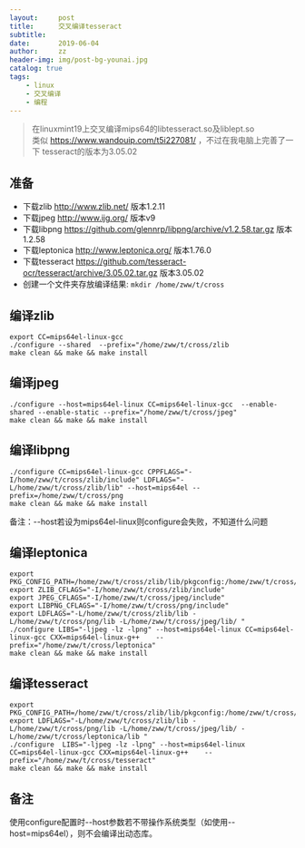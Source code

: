 ```yaml
---
layout:     post
title:      交叉编译tesseract
subtitle:   
date:       2019-06-04
author:     zz
header-img: img/post-bg-younai.jpg
catalog: true
tags:
    - linux
    - 交叉编译
    - 编程
---
```


> 在linuxmint19上交叉编译mips64的libtesseract.so及liblept.so  
> 类似 <https://www.wandouip.com/t5i227081/> ，不过在我电脑上完善了一下
> tesseract的版本为3.05.02

## 准备
* 下载zlib <http://www.zlib.net/> 版本1.2.11
* 下载jpeg <http://www.ijg.org/> 版本v9
* 下载libpng <https://github.com/glennrp/libpng/archive/v1.2.58.tar.gz> 版本1.2.58
* 下载leptonica <http://www.leptonica.org/> 版本1.76.0
* 下载tesseract <https://github.com/tesseract-ocr/tesseract/archive/3.05.02.tar.gz> 版本3.05.02
* 创建一个文件夹存放编译结果: `mkdir /home/zww/t/cross`

## 编译zlib
```
export CC=mips64el-linux-gcc
./configure --shared  --prefix="/home/zww/t/cross/zlib
make clean && make && make install
```

## 编译jpeg
```
./configure --host=mips64el-linux CC=mips64el-linux-gcc  --enable-shared --enable-static --prefix="/home/zww/t/cross/jpeg"
make clean && make && make install
```

## 编译libpng
```
./configure CC=mips64el-linux-gcc CPPFLAGS="-I/home/zww/t/cross/zlib/include" LDFLAGS="-L/home/zww/t/cross/zlib/lib" --host=mips64el --prefix=/home/zww/t/cross/png
make clean && make && make install
```
备注：--host若设为mips64el-linux则configure会失败，不知道什么问题

## 编译leptonica
```
export PKG_CONFIG_PATH=/home/zww/t/cross/zlib/lib/pkgconfig:/home/zww/t/cross/png/lib/pkgconfig:/home/zww/t/cross/jpeg/lib/pkgconfig:$PKG_CONFIG_PATH
export ZLIB_CFLAGS="-I/home/zww/t/cross/zlib/include"
export JPEG_CFLAGS="-I/home/zww/t/cross/jpeg/include"
export LIBPNG_CFLAGS="-I/home/zww/t/cross/png/include"
export LDFLAGS="-L/home/zww/t/cross/zlib/lib -L/home/zww/t/cross/png/lib -L/home/zww/t/cross/jpeg/lib/ "
./configure LIBS="-ljpeg -lz -lpng" --host=mips64el-linux CC=mips64el-linux-gcc CXX=mips64el-linux-g++    --prefix="/home/zww/t/cross/leptonica"
make clean && make && make install
```

## 编译tesseract
```
export PKG_CONFIG_PATH=/home/zww/t/cross/zlib/lib/pkgconfig:/home/zww/t/cross/png/lib/pkgconfig:/home/zww/t/cross/jpeg/lib/pkgconfig:/home/zww/t/cross/leptonica/lib/pkgconfig
export LDFLAGS="-L/home/zww/t/cross/zlib/lib -L/home/zww/t/cross/png/lib -L/home/zww/t/cross/jpeg/lib/ -L/home/zww/t/cross/leptonica/lib "
./configure  LIBS="-ljpeg -lz -lpng" --host=mips64el-linux CC=mips64el-linux-gcc CXX=mips64el-linux-g++    --prefix="/home/zww/t/cross/tesseract"
make clean && make && make install
```

## 备注
使用configure配置时--host参数若不带操作系统类型（如使用--host=mips64el），则不会编译出动态库。

